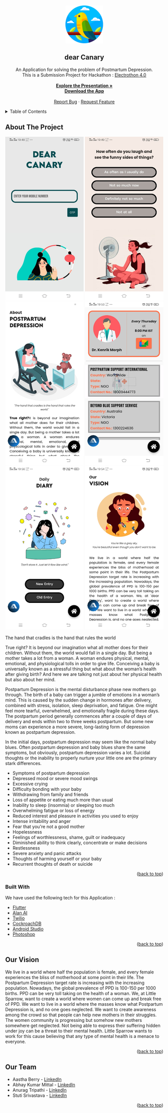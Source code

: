 <div id="top"></div>
<!-- [![Contributors][contributors-shield]][contributors-url]
[![Forks][forks-shield]][forks-url]
[![Stargazers][stars-shield]][stars-url]
[![Issues][issues-shield]][issues-url]
[![MIT License][license-shield]][license-url]
[![LinkedIn][linkedin-shield]][linkedin-url] -->

<!-- PROJECT LOGO -->
<br />
<div align="center">
  <a href="https://github.com/triipaathii/dC">
    <img src="assets/images/logo2.png" alt="Logo" width="120" height="120">
  </a>

  <h2 align="center">dear Canary</h2>

  <p align="center">
    An Application for solving the problem of Postmartum Depression.
    <br />
    This is a Submission Project for Hackathon : 
    <a href="https://electrothon.specnith.com/">Electrothon 4.0</a>
    <br />
    <br />
    <a href="https://docs.google.com/presentation/d/1MTftF84CK2QUuVeUE3USoIupDVgb1AhyNT_g4CZv5c8/edit#slide=id.p"><strong>Explore the Presentation »</strong></a>
    <br />
    <a href="https://drive.google.com/file/d/1zbN4qylBrzryQmhiNH4WLDuymoOklK8O/view?usp=sharing"><strong>Download the App</strong></a>
    <br />
    <br />
    <a href="https://github.com/triipaathii/dC/issues">Report Bug</a>
    ·
    <a href="https://github.com/triipaathii/dC/issues">Request Feature</a>
  </p>
</div>

<!-- TABLE OF CONTENTS -->
<details>
  <summary>Table of Contents</summary>
  <ol>
    <li>
      <a href="#about-the-project">About The Project</a>
      <ul>
        <li><a href="#built-with">Built With</a></li>
      </ul>
    </li>
<!--     <li>
      <a href="#getting-started">Getting Started</a>
      <ul>
        <li><a href="#prerequisites">Prerequisites</a></li>
        <li><a href="#installation">Installation</a></li>
      </ul>
    </li> -->
    <li><a href="#vision">Our Vision</a></li>
    <!-- <li><a href="#roadmap">Roadmap</a></li> -->
<!--     <li><a href="#contributing">Contributing</a></li> -->
    <!-- <li><a href="#license">License</a></li> -->
    <li><a href="#team">Our Team</a></li>
    <!-- <li><a href="#acknowledgments">Acknowledgments</a></li> -->
  </ol>
</details>

<!-- ABOUT THE PROJECT -->

## About The Project

<div align="center">
<img src="assets/ss/ss1.jpeg" alt="ss" width="250" height="520">
<img src="assets/ss/ss2.jpeg" alt="ss" width="250" height="520">
<img src="assets/ss/ss3.jpeg" alt="ss" width="250" height="520">
<img src="assets/ss/ss4.jpeg" alt="ss" width="250" height="520">
<img src="assets/ss/ss5.jpeg" alt="ss" width="250" height="520">
<img src="assets/ss/ss6.jpeg" alt="ss" width="250" height="520">
</div>
<!-- [![Product Name Screen Shot][product-screenshot]](https://example.com) -->

The hand that cradles is the hand that rules the world

True right? It is beyond our imagination what all mother does for their children. Without them, the world would fall in a single day. But being a mother takes a lot from a woman. A woman endures physical, mental, emotional, and physiological tolls in order to give life. Conceiving a baby is universally known as a stressful thing but what about the woman’s health after giving birth? And here we are talking not just about her physical health but also about her mind.

Postpartum Depression is the mental disturbance phase new mothers go through. The birth of a baby can trigger a jumble of emotions in a woman’s mind. This is caused by the sudden change in hormones after delivery, combined with stress, isolation, sleep deprivation, and fatigue. One might feel more tearful, overwhelmed, and emotionally fragile during these days. The postpartum period generally commences after a couple of days of delivery and ends within two to three weeks postpartum. But some new moms can experience a more severe, long-lasting form of depression known as postpartum depression.

In the initial days, postpartum depression may seem like the normal baby blues. Often postpartum depression and baby blues share the same symptoms, but obviously, postpartum depression varies a lot. Suicidal thoughts or the inability to properly nurture your little one are the primary stark differences.

- Symptoms of postpartum depression
- Depressed mood or severe mood swings
- Excessive crying
- Difficulty bonding with your baby
- Withdrawing from family and friends
- Loss of appetite or eating much more than usual
- Inability to sleep (insomnia) or sleeping too much
- Overwhelming fatigue or loss of energy
- Reduced interest and pleasure in activities you used to enjoy
- Intense irritability and anger
- Fear that you're not a good mother
- Hopelessness
- Feelings of worthlessness, shame, guilt or inadequacy
- Diminished ability to think clearly, concentrate or make decisions
- Restlessness
- Severe anxiety and panic attacks
- Thoughts of harming yourself or your baby
- Recurrent thoughts of death or suicide

<p align="right">(<a href="#top">back to top</a>)</p>

### Built With

We have used the following tech for this Application :

- [Flutter](https://flutter.com/)
- [Alan AI](https://alan.app/)
- [Twilio](https://www.twilio.com/)
- [CockroachDB](https://www.cockroachlabs.com/)
- [Android Studio](https://developer.android.com/)
- [Photoshop](https://www.adobe.com/in/products/photoshop.html)
  

<p align="right">(<a href="#top">back to top</a>)</p>

<!-- GETTING STARTED -->

<!-- ## Getting Started

You can also Contribute to this project (LITTLE SPARROW) to make it more better and user friendly.

### Prerequisites

You need Flutter installed in your system to run this project

- To check
  ```sh
  flutter doctor
  ```

### Installation

Follow the following points to run this in your system

1.  Fork the repo

2.  Clone the repo
    ```sh
    git clone https://github.com/your_username_/Project-Name.git
    ```
3.  Enter in the project directory
    ```sh
    cd Project-Name
    ```
4.  Run it
    ```sh
    flutter run
    ```

<p align="right">(<a href="#top">back to top</a>)</p> -->

<!-- USAGE EXAMPLES -->

## Our Vision

We live in a world where half the population is female, and every female experiences the bliss of motherhood at some point in their life. The Postpartum Depression target rate is increasing with the increasing population. Nowadays, the global prevalence of PPD is 100-150 per 1000 births. PPD can be very toll taking on the health of a woman. We, at Little Sparrow, want to create a world where women can come up and break free of PPD. We want to live in a world where the masses know what Postpartum Depression is, and no one goes neglected. We want to create awareness among the crowd so that people can help new mothers in their struggles. The women community is progressing but somehow new mothers somewhere get neglected. Not being able to express their suffering hidden under joy can be a threat to their mental health. Little Sparrow wants to work for this cause believing that any type of mental health is a menace to everyone.

<p align="right">(<a href="#top">back to top</a>)</p>

<!-- CONTRIBUTING -->

<!-- ## Contributing

Contributions are what make the open source community such an amazing place to learn, inspire, and create. Any contributions you make are **greatly appreciated**.

If you have a suggestion that would make this better, please fork the repo and create a pull request. You can also simply open an issue with the tag "enhancement".
Don't forget to give the project a star! Thanks again!

1. Fork the Project
2. Create your Feature Branch (`git checkout -b feature/AmazingFeature`)
3. Commit your Changes (`git commit -m 'Add some AmazingFeature'`)
4. Push to the Branch (`git push origin feature/AmazingFeature`)
5. Open a Pull Request

<p align="right">(<a href="#top">back to top</a>)</p> -->

<!-- LICENSE -->
<!-- ## License

Distributed under the MIT License. See `LICENSE.txt` for more information.

<p align="right">(<a href="#top">back to top</a>)</p> -->

<!-- CONTACT -->

## Our Team

- Aastha Berry - [LinkedIn](https://www.linkedin.com/in/aastha-berry-582160203/)
- Abhay Kumar Mittal - [LinkedIn](https://www.linkedin.com/in/mitabhay/)
- Anurag Tripathi - [LinkedIn](https://www.linkedin.com/in/anurag-tripathi-7422291b4/)
- Stuti Srivastava - [LinkedIn](https://www.linkedin.com/in/stuti-srivastava-149192203/)

<!-- Project Link: [https://github.com/your_username/repo_name](https://github.com/your_username/repo_name) -->

<p align="right">(<a href="#top">back to top</a>)</p>

<!-- ACKNOWLEDGMENTS -->
<!-- ## Acknowledgments

Use this space to list resources you find helpful and would like to give credit to. I've included a few of my favorites to kick things off!

* [Choose an Open Source License](https://choosealicense.com)
* [GitHub Emoji Cheat Sheet](https://www.webpagefx.com/tools/emoji-cheat-sheet)
* [Malven's Flexbox Cheatsheet](https://flexbox.malven.co/)
* [Malven's Grid Cheatsheet](https://grid.malven.co/)
* [Img Shields](https://shields.io)
* [GitHub Pages](https://pages.github.com)
* [Font Awesome](https://fontawesome.com)
* [React Icons](https://react-icons.github.io/react-icons/search)

<p align="right">(<a href="#top">back to top</a>)</p> -->

<!-- MARKDOWN LINKS & IMAGES -->
<!-- https://www.markdownguide.org/basic-syntax/#reference-style-links -->

[contributors-shield]: https://img.shields.io/github/contributors/othneildrew/Best-README-Template.svg?style=for-the-badge
[contributors-url]: https://github.com/othneildrew/Best-README-Template/graphs/contributors
[forks-shield]: https://img.shields.io/github/forks/othneildrew/Best-README-Template.svg?style=for-the-badge
[forks-url]: https://github.com/othneildrew/Best-README-Template/network/members
[stars-shield]: https://img.shields.io/github/stars/othneildrew/Best-README-Template.svg?style=for-the-badge
[stars-url]: https://github.com/othneildrew/Best-README-Template/stargazers
[issues-shield]: https://img.shields.io/github/issues/othneildrew/Best-README-Template.svg?style=for-the-badge
[issues-url]: https://github.com/othneildrew/Best-README-Template/issues
[license-shield]: https://img.shields.io/github/license/othneildrew/Best-README-Template.svg?style=for-the-badge
[license-url]: https://github.com/othneildrew/Best-README-Template/blob/master/LICENSE.txt
[linkedin-shield]: https://img.shields.io/badge/-LinkedIn-black.svg?style=for-the-badge&logo=linkedin&colorB=555
[linkedin-url]: https://linkedin.com/in/othneildrew
[product-screenshot]: assets/images/screenshot.jpg
